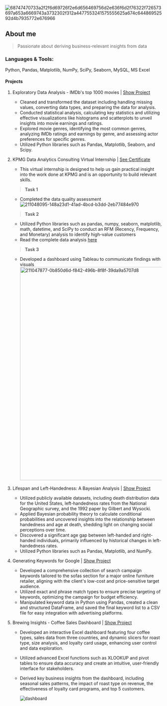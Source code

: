 

![68747470733a2f2f6d69726f2e6d656469756d2e636f6d2f76322f726573697a653a6669743a3732302f312a4477553241575555625a674c64486952592d4b7935772e676966](https://github.com/advaitpillai/portfolio/assets/138120457/e75f82df-690c-43fb-a715-b65c1594d861)

## About me
> Passionate about deriving business-relevant insights from data

### Languages & Tools:
Python, Pandas, Matplotlib, NumPy, SciPy, Seaborn, MySQL, MS Excel

#### Projects
1. Exploratory Data Analysis - IMDb's top 1000 movies | [Show Project]([url](https://www.kaggle.com/code/advaitgpillai/eda-top-1000-imdb-movies/notebook#1.-Data-Cleaning))
   - Cleaned and transformed the dataset including handling missing values, converting data types, and preparing the data for analysis.
   - Conducted statistical analysis, calculating key statistics and utilizing effective visualizations like histograms and scatterplots to unveil insights into movie earnings and ratings.
   - Explored movie genres, identifying the most common genres, analyzing IMDb ratings and earnings by genre, and assessing actor preferences for specific genres.
   - Utilized Python libraries such as Pandas, Matplotlib, Seaborn, and Scipy.
     
2. KPMG Data Analytics Consulting Virtual Internship | [See Certificate](file:///C:/Users/advpi/OneDrive/Desktop/KPMG%20Virtual%20Internship/m7W4GMqeT3bh9Nb2c_KPMG%20AU_tDm5QoRH2AhRJ8ANk_1694948409411_completion_certificate.pdf)
   - This virtual internship is designed to help us gain practical insight into the work done at KPMG and is an opportunity to build relevant skills.
   > **Task 1**
   - Completed the data quality assessment
     ![211048095-148a23d1-41ad-4bcd-b3dd-2eb77484e970](https://github.com/advaitpillai/portfolio/assets/138120457/dd14ba78-5a88-431b-b95d-3313e00e41ff)
     
   > **Task 2**
   - Utilized Python libraries such as pandas, numpy, seaborn, matplotlib, math, datetime, and SciPy to conduct an RFM (Recency, Frequency, and Monetary) analysis to identify high-value customers
   - Read the complete data analysis [here]([url](https://www.kaggle.com/code/advaitgpillai/high-value-customer-segmentation-analysis/notebook))
     
   > **Task 3**
   - Developed a dashboard using Tableau to communicate findings with visuals
     <img width="683" alt="211047877-0b850d6d-f842-496b-8f8f-39da9a5707d8" src="https://github.com/advaitpillai/portfolio/assets/138120457/f808526d-0d11-4e97-bb42-ef9360676097">

3. Lifespan and Left-Handedness: A Bayesian Analysis | [Show Project]([url](https://www.kaggle.com/code/advaitgpillai/lifespan-and-left-handedness-a-bayesian-analysis)https://www.kaggle.com/code/advaitgpillai/lifespan-and-left-handedness-a-bayesian-analysis)
   - Utilized publicly available datasets, including death distribution data for the United States, left-handedness rates from the National Geographic survey, and the 1992 paper by Gilbert and Wysocki.
   - Applied Bayesian probability theory to calculate conditional probabilities and uncovered insights into the relationship between handedness and age at death, shedding light on changing social perceptions over time.
   - Discovered a significant age gap between left-handed and right-handed individuals, primarily influenced by historical changes in left-handedness rates.
   - Utilized Python libraries such as Pandas, Matplotlib, and NumPy.
     
4. Generating Keywords for Google | [Show Project]([url](https://www.kaggle.com/code/advaitgpillai/generating-keywords-for-google-ads)https://www.kaggle.com/code/advaitgpillai/generating-keywords-for-google-ads)
   - Developed a comprehensive collection of search campaign keywords tailored to the sofas section for a major online furniture retailer, aligning with the client's low-cost and price-sensitive target audience.
   - Utilized exact and phrase match types to ensure precise targeting of keywords, optimizing the campaign for budget efficiency.
   - Manipulated keyword data in Python using Pandas, created a clean and structured DataFrame, and saved the final keyword list to a CSV file for easy integration with advertising platforms.
     
5. Brewing Insights - Coffee Sales Dashboard | [Show Project]([url](https://github.com/advaitpillai/brewing-insights/tree/main))
   - Developed an interactive Excel dashboard featuring four coffee types, sales data from three countries, and dynamic slicers for roast type, size analysis, and loyalty card usage, enhancing user control and data exploration.
   - Utilized advanced Excel functions such as XLOOKUP and pivot tables to ensure data accuracy and create an intuitive, user-friendly interface for stakeholders.
   - Derived key business insights from the dashboard, including seasonal sales patterns, the impact of roast type on revenue, the effectiveness of loyalty card programs, and top 5 customers.
     
     ![dashboard](https://github.com/advaitpillai/portfolio/assets/138120457/43797416-f22e-4056-8655-705fa6a6a8c0)

    

